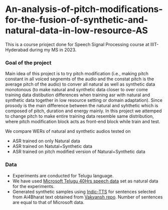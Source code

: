 # An-analysis-of-pitch-modifications-for-the-fusion-of-synthetic-and-natural-data-in-low-resource-AS
This is a course prioject done for Speech Signal Processing course at IIIT-Hyderabad during my MS in 2023.

### Goal of the project
Main idea of this project is to try pitch modification (i.e., making pitch constant in all voiced segnemts of the audio and the constat pitch is the average pitch of the audio) to conver all natural as well as synthetic data monotonous (to make natural and synthetic data closer to over come training data distibution differences when training asr with natural and synthetic data together in low resource setting or domain adaptation). Since prosody is the main difference between the natural and syhthetic which is composed of pitch, duration and energy mainly. In this project we attemped to change pitch to make entire training data resemble same distribution, where pitch modification block acts as front-end block while train and test. 

We compare WERs of natural and synthetic audios tested on 
* ASR trained on only Natural data
* ASR trained on Natutal+Synthetic data
* ASR trained on pitch modified version of Natural+Synthetic data

### Data
* Experiments are conducted for Telugu language.
* We have used [Microsoft Telugu 40Hrs speech data](https://www.microsoft.com/en-us/download/details.aspx?id=105292) set as natural data for the experiments.
* Generated synthetic samples using [Indic-TTS](https://github.com/AI4Bharat/Indic-TTS) for sentences selected from Ai4Bharat text obtained from [Vakyansh repo](https://github.com/Open-Speech-EkStep/vakyansh-models). Number of sentences are equal to that of Microsoft data.

